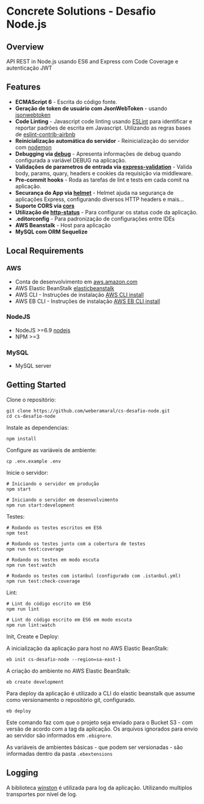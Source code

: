 # Concrete Solutions - Desafio Node.js

## Overview
API REST in Node.js usando ES6 and Express com Code Coverage e autenticação JWT

## Features

* **ECMAScript 6** - Escrita do código fonte.
* **Geração de token de usuário com JsonWebToken** - usando [jsonwebtoken](https://www.npmjs.com/package/jsonwebtoken)
* **Code Linting** - Javascript code linting usando [ESLint](http://eslint.org/) para identificar e reportar padrões de 
escrita em Javascript. Utilizando as regras bases de [eslint-contrib-airbnb](https://github.com/airbnb/javascript/tree/master/packages/eslint-config-airbnb)
* **Reinicialização automática do servidor** - Reinicialização do servidor com [nodemon](https://github.com/remy/nodemon)
* **Debugging via [debug](https://www.npmjs.com/package/debug)** - Apresenta informações de debug quando configurada a 
variável DEBUG na aplicação.
* **Validações de parametros de entrada via [express-validation](https://www.npmjs.com/package/express-validation)** - Valida
body, params, quary, headers e cookies da requisição via middleware.
* **Pre-commit hooks** - Roda as tarefas de lint e tests em cada comit na aplicação.
* **Securança do App via [helmet](https://github.com/helmetjs/helmet)** - Helmet ajuda na segurança de aplicações Express, configurando
diversos HTTP headers e mais...
* **Suporte CORS via [cors](https://github.com/expressjs/cors)** 
* **Utilização de [http-status](https://www.npmjs.com/package/http-status)** - Para configurar os status code da aplicação.
* **.editorconfig** - Para padronização de configurações entre IDEs
* **AWS Beanstalk** - Host para aplicação
* **MySQL com ORM Sequelize**

## Local Requirements

### AWS
* Conta de desenvolvimento em [aws.amazon.com](aws.amazon.com)
* AWS Elastic BeanStalk [elasticbeanstalk](https://aws.amazon.com/pt/elasticbeanstalk/)
* AWS CLI - Instruções de instalação [AWS CLI install](http://docs.aws.amazon.com/cli/latest/userguide/installing.html)
* AWS EB CLI - Instruções de instalação [AWS EB CLI install](http://docs.aws.amazon.com/elasticbeanstalk/latest/dg/eb-cli3-install.html)

### NodeJS
* NodeJS >=6.9 [nodejs](https://nodejs.org/en/)
* NPM >=3

### MySQL
* MySQL server

## Getting Started
Clone o repositório:
```
git clone https://github.com/weberamaral/cs-desafio-node.git
cd cs-desafio-node
```

Instale as dependencias:
```
npm install
```

Configure as variáveis de ambiente:
```
cp .env.example .env
```

Inicie o servidor:
```
# Iniciando o servidor em produção
npm start

# Iniciando o servidor em desenvolvimento
npm run start:development
```

Testes:
```
# Rodando os testes escritos em ES6
npm test

# Rodando os testes junto com a cobertura de testes
npm run test:coverage

# Rodando os testes em modo escuta
npm run test:watch

# Rodando os testes com istanbul (configurado com .istanbul.yml)
npm run test:check-coverage
```

Lint:
```
# Lint do código escrito em ES6
npm run lint

# Lint do código escrito em ES6 em modo escuta
npm run lint:watch
```

Init, Create e Deploy:

A inicialização da aplicação para host no AWS Elastic BeanStalk:

```
eb init cs-desafio-node --region=sa-east-1
```

A criação do ambiente no AWS Elastic BeanStalk:

```
eb create development 
```

Para deploy da aplicação é utilizado a CLI do elastic beanstalk que assume como versionamento o repositório git, 
configurado.

```
eb deploy
```

Este comando faz com que o projeto seja enviado para o Bucket S3 - com versão de acordo com a tag da aplicação.
Os arquivos ignorados para envio ao servidor são informados em `.ebignore`.

As variáveis de ambientes básicas - que podem ser versionadas - são informadas dentro da pasta `.ebextensions`

## Logging
A biblioteca [winston](https://www.npmjs.com/package/winston) é utilizada para log da aplicação. Utilizando 
multiplos transportes por nível de log.
